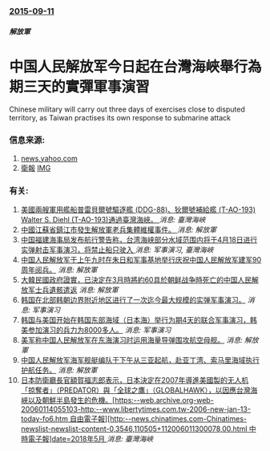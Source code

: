 ### [2015-09-11](/news/2015/09/11/index.md)

##### 解放軍
# 中国人民解放军今日起在台灣海峽舉行為期三天的實彈軍事演習 

Chinese military will carry out three days of exercises close to disputed territory, as Taiwan practises its own response to submarine attack


### 信息来源:

1. [news.yahoo.com](http://news.yahoo.com/taiwan-simulates-attacks-political-rival-china-035940658.html)
2. [衛報](http://www.theguardian.com/world/2015/sep/10/china-live-fire-drills-taiwan-strait) [IMG](https://i.guim.co.uk/img/media/ac43509aac0d246e3396e6f5c89f2fbd15b10382/0_228_4096_2459/master/4096.jpg?width=1200&height=630&quality=85&auto=format&fit=crop&overlay-align=bottom%2Cleft&overlay-width=100p&overlay-base64=L2ltZy9zdGF0aWMvb3ZlcmxheXMvdGctYWdlLTIwMTUucG5n&enable=upscale&s=6a3a4f7e077f64549a4dea60d2388afe)

### 有关:

1. [美國兩艘軍用艦船普雷貝爾號驅逐艦 (DDG-88)、狄爾號補給艦 (T-AO-193) Walter S. Diehl (T-AO-193)通過臺灣海峽。 ](/zh/news/2019/05/22/美國兩艘軍用艦船普雷貝爾號驅逐艦-DDG-88-狄爾號補給艦-T-AO-193-Walter-S-Diehl.md) _消息: 臺灣海峽_
2. [中國江蘇省鎮江市發生解放軍老兵集體維權事件。 ](/zh/news/2018/06/19/中國江蘇省鎮江市發生解放軍老兵集體維權事件.md) _消息: 解放軍_
3. [中国福建海事局发布航行警告称，台湾海峡部分水域范围内将于4月18日进行实弹射击军事演习，将禁止船只驶入 ](/zh/news/2018/04/12/中国福建海事局发布航行警告称-台湾海峡部分水域范围内将于4月18日进行实弹射击军事演习-将禁止船只驶入.md) _消息: 军事演习, 臺灣海峽_
4. [中国人民解放军于上午九时在朱日和军事基地举行庆祝中国人民解放军建军90周年阅兵。](/zh/news/2017/07/30/中国人民解放军于上午九时在朱日和军事基地举行庆祝中国人民解放军建军90周年阅兵.md) _消息: 解放軍_
5. [ 大韓民國政府證實，已決定在3月時將約60具於朝鲜战争時死亡的中国人民解放军士兵遺骸遣返](/zh/news/2015/01/5/大韓民國政府證實-已決定在3月時將約60具於朝鲜战争時死亡的中国人民解放军士兵遺骸遣返.md) _消息: 解放軍_
6. [ 韩国在北部韩朝边界附近地区进行了一次迄今最大规模的实弹军事演习。](/zh/news/2010/12/24/韩国在北部韩朝边界附近地区进行了一次迄今最大规模的实弹军事演习.md) _消息: 军事演习_
7. [ 韩国与美国开始在韩国东部海域（日本海）举行为期4天的联合军事演习，韩美参加演习的兵力为8000多人。](/zh/news/2010/07/25/韩国与美国开始在韩国东部海域-日本海-举行为期4天的联合军事演习-韩美参加演习的兵力为8000多人.md) _消息: 军事演习_
8. [ 美军称中国人民解放军在东海演习时运用海量导弹围攻航空母舰。](/zh/news/2010/07/2/美军称中国人民解放军在东海演习时运用海量导弹围攻航空母舰.md) _消息: 解放軍_
9. [中国人民解放军海军舰艇编队于下午从三亚起航，赴亚丁湾、索马里海域执行护航任务。](/zh/news/2008/12/26/中国人民解放军海军舰艇编队于下午从三亚起航-赴亚丁湾-索马里海域执行护航任务.md) _消息: 解放軍_
10. [日本防衛廳長官額賀福志郎表示，日本決定在2007年導進美國製的无人机「掠奪者」（PREDATOR）與「全球之鷹」（GLOBALHAWK），以因應台灣海峽以及朝鮮半島發生的危機。[https:--web.archive.org-web-20060114055103-http:--www.libertytimes.com.tw-2006-new-jan-13-today-fo6.htm 自由電子報][http:--news.chinatimes.com-Chinatimes-newslist-newslist-content-0,3546,110505+112006011300078,00.html 中時電子報]date=2018年5月 ](/zh/news/2006/01/12/日本防衛廳長官額賀福志郎表示-日本決定在2007年導進美國製的无人机-掠奪者-PREDATOR-與-全球之鷹-GLO.md) _消息: 臺灣海峽_
